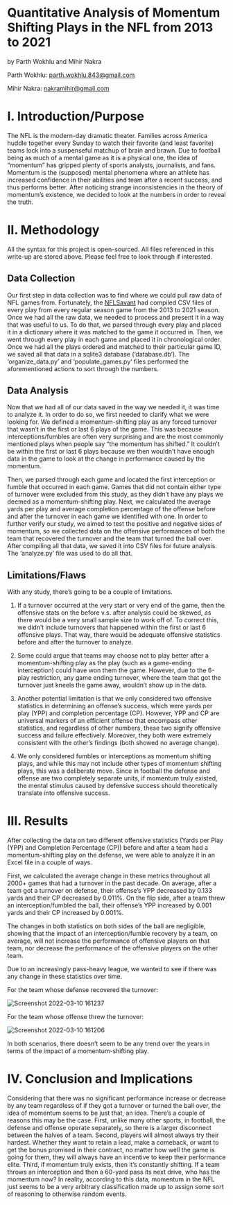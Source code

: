 # Quantitative Analysis of Momentum Shifting Plays in the NFL from 2013 to 2021

by Parth Wokhlu and Mihir Nakra 

Parth Wokhlu: parth.wokhlu.843@gmail.com

Mihir Nakra: nakramihir@gmail.com

# I. Introduction/Purpose
The NFL is the modern-day dramatic theater. Families across America huddle together every Sunday to watch their favorite (and least favorite) teams lock into a suspenseful matchup of brain and brawn. Due to football being as much of a mental game as it is a physical one, the idea of “momentum” has gripped plenty of sports analysts, journalists, and fans. Momentum is the (supposed) mental phenomena where an athlete has increased confidence in their abilities and team after a recent success, and thus performs better. After noticing strange inconsistencies in the theory of momentum’s existence, we decided to look at the numbers in order to reveal the truth. 

# II. Methodology
All the syntax for this project is open-sourced. All files referenced in this write-up are stored above. Please feel free to look through if interested.

## Data Collection
Our first step in data collection was to find where we could pull raw data of NFL games from. Fortunately, the [NFLSavant](http://www.nflsavant.com/) had compiled CSV files of every play from every regular season game from the 2013 to 2021 season. Once we had all the raw data, we needed to process and present it in a way that was useful to us. To do that, we parsed through every play and placed it in a dictionary where it was matched to the game it occurred in. Then, we went through every play in each game and placed it in chronological order. Once we had all the plays ordered and matched to their particular game ID, we saved all that data in a sqlite3 database (‘database.db’). The ‘organize_data.py’ and ‘populate_games.py’ files performed the aforementioned actions to sort through the numbers. 

## Data Analysis
Now that we had all of our data saved in the way we needed it, it was time to analyze it. In order to do so, we first needed to clarify what we were looking for. We defined a momentum-shifting play as any forced turnover that wasn’t in the first or last 6 plays of the game. This was because interceptions/fumbles are often very surprising and are the most commonly mentioned plays when people say “the momentum has shifted.” It couldn’t be within the first or last 6 plays because we then wouldn’t have enough data in the game to look at the change in performance caused by the momentum. 

Then, we parsed through each game and located the first interception or fumble that occurred in each game. Games that did not contain either type of turnover were excluded from this study, as they didn’t have any plays we deemed as a momentum-shifting play. Next, we calculated the average yards per play and average completion percentage of the offense before and after the turnover in each game we identified with one. In order to further verify our study, we aimed to test the positive and negative sides of momentum, so we collected data on the offensive performances of both the team that recovered the turnover and the team that turned the ball over. After compiling all that data, we saved it into CSV files for future analysis. The ‘analyze.py’ file was used to do all that.

## Limitations/Flaws
With any study, there’s going to be a couple of limitations.

1. If a turnover occurred at the very start or very end of the game, then the offensive stats on the before v.s. after analysis could be skewed, as there would be a very small sample size to work off of. To correct this, we didn’t include turnovers that happened within the first or last 6 offensive plays. That way, there would be adequate offensive statistics before and after the turnover to analyze.

2. Some could argue that teams may choose not to play better after a momentum-shifting play as the play (such as a game-ending interception) could have won them the game. However, due to the 6-play restriction, any game ending turnover, where the team that got the turnover just kneels the game away, wouldn’t show up in the data.

3. Another potential limitation is that we only considered two offensive statistics in determining an offense’s success, which were yards per play (YPP) and completion percentage (CP). However, YPP and CP are universal markers of an efficient offense that encompass other statistics, and regardless of other numbers, these two signify offensive success and failure effectively. Moreover, they both were extremely consistent with the other’s findings (both showed no average change). 

4. We only considered fumbles or interceptions as momentum shifting plays, and while this may not include other types of momentum shifting plays, this was a deliberate move. Since in football the defense and offense are two completely separate units, if momentum truly existed, the mental stimulus caused by defensive success should theoretically translate into offensive success.

# III. Results

After collecting the data on two different offensive statistics (Yards per Play (YPP) and Completion Percentage (CP)) before and after a team had a momentum-shifting play on the defense, we were able to analyze it in an Excel file in a couple of ways.

First, we calculated the average change in these metrics throughout all 2000+ games that had a turnover in the past decade. On average, after a team got a turnover on defense, their offense’s YPP decreased by 0.133 yards and their CP decreased by 0.011%. On the flip side, after a team threw an interception/fumbled the ball, their offense’s YPP increased by 0.001 yards and their CP increased by 0.001%.

The changes in both statistics on both sides of the ball are negligible, showing that the impact of an interception/fumble recovery by a team, on average, will not increase the performance of offensive players on that team, nor decrease the performance of the offensive players on the other team. 

Due to an increasingly pass-heavy league, we wanted to see if there was any change in these statistics over time. 

For the team whose defense recovered the turnover:

![Screenshot 2022-03-10 161237](https://user-images.githubusercontent.com/76631994/157988293-c9aa1ed3-5aa5-4f87-a213-0d8c48e94571.png)

For the team whose offense threw the turnover:

![Screenshot 2022-03-10 161206](https://user-images.githubusercontent.com/76631994/157988364-231ba677-3c61-4afb-afad-25f6ee270495.png)

In both scenarios, there doesn’t seem to be any trend over the years in terms of the impact of a momentum-shifting play.

# IV. Conclusion and Implications 
Considering that there was no significant performance increase or decrease by any team regardless of if they got a turnover or turned the ball over, the idea of momentum seems to be just that, an idea. There’s a couple of reasons this may be the case. First, unlike many other sports, in football, the defense and offense operate separately, so there is a larger disconnect between the halves of a team. Second, players will almost always try their hardest. Whether they want to retain a lead, make a comeback, or want to get the bonus promised in their contract, no matter how well the game is going for them, they will always have an incentive to keep their performance elite. Third, if momentum truly exists, then it’s constantly shifting. If a team throws an interception and then a 60-yard pass its next drive, who has the momentum now? In reality, according to this data, momentum in the NFL just seems to be a very arbitrary classification made up to assign some sort of reasoning to otherwise random events. 
